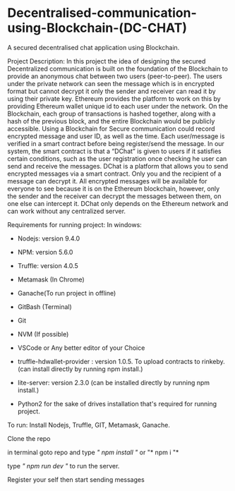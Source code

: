 # Decentralised-communication-using-Blockchain-(DC-CHAT)
A secured decentralised chat application using Blockchain.

Project Description:
In this project the idea of designing the secured Decentralized communication is built on the foundation of the Blockchain to provide an anonymous chat between two users (peer-to-peer). The users under the private network can seen the message which is in encrypted format but cannot decrypt it only the sender and receiver can read it by using their private key. Ethereum provides the platform to work on this by providing Ethereum wallet unique id to each user under the network. On the Blockchain, each group of transactions is hashed together, along with a hash of the previous block, and the entire Blockchain would be publicly accessible. Using a Blockchain for Secure communication could record encrypted message and user ID, as well as the time. Each user/message is verified in a smart contract before being register/send the message. In our system, the smart contract is that a “DChat” is given to users if it satisfies certain conditions, such as the user registration once checking he user can send and receive the messages. DChat is a platform that allows you to send encrypted messages via a smart contract. Only you and the recipient of a message can decrypt it. All encrypted messages will be available for everyone to see because it is on the Ethereum blockchain, however, only the sender and the receiver can decrypt the messages between them, on one else can intercept it. DChat only depends on the Ethereum network and can work without any centralized server.

Requirements for running project:
In windows:

 - Nodejs: version 9.4.0
 
 - NPM: version 5.6.0
 
 - Truffle: version 4.0.5
 
 - Metamask (In Chrome)
 
 - Ganache(To run project in offline)
 
 - GitBash (Terminal)
 
 - Git 
 
 - NVM (If possible)
 
 - VSCode or Any better editor of your Choice
 
 - truffle-hdwallet-provider : version 1.0.5. To upload contracts to rinkeby.(can install directly by running npm install.)
 
 - lite-server: version 2.3.0 (can be installed directly by running npm install.)
 
 - Python2 for the sake of drives installation that's required for running project.
 
 To run: 
 Install Nodejs, Truffle, GIT, Metamask, Ganache.
 
 Clone the repo 

 in terminal goto repo and type *" npm install "* or "* npm i "*
 
 type *" npm run dev "* to run the server. 
 
 Register your self then start sending messages
 

